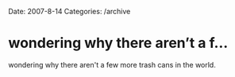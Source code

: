Date: 2007-8-14
Categories: /archive

# wondering why there aren’t a f…

wondering why there aren't a few more trash cans in the world.
